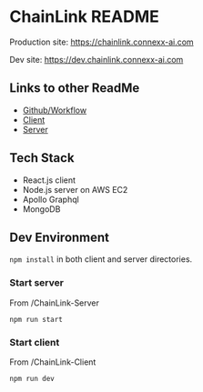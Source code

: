 # ChainLink README

Production site: https://chainlink.connexx-ai.com

Dev site: https://dev.chainlink.connexx-ai.com

## Links to other ReadMe
- [Github/Workflow](./.github/workflows/README.md)
- [Client](./ChainLink-Client/README.md)
- [Server](./ChainLink-Server/README.md) 

## Tech Stack

- React.js client
- Node.js server on AWS EC2
- Apollo Graphql
- MongoDB

## Dev Environment

`npm install` in both client and server directories.

### Start server

From /ChainLink-Server

`npm run start`

### Start client

From /ChainLink-Client

`npm run dev`
